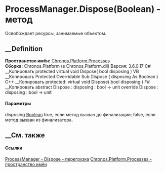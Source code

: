 # ProcessManager.Dispose(Boolean) - метод
Освобождает ресурсы, занимаемые объектом.
##  __Definition
 **Пространство имён:**
[Chronos.Platform.Processes](N_Chronos_Platform_Processes.htm)  
 **Сборка:** Chronos.Platform (в Chronos.Platform.dll) Версия: 3.6.0.17
C# __Копировать
     protected virtual void Dispose(
    	bool disposing
    )
VB __Копировать
     Protected Overridable Sub Dispose ( 
    	disposing As Boolean
    )
C++ __Копировать
     protected:
    virtual void Dispose(
    	bool disposing
    )
F# __Копировать
     abstract Dispose : 
            disposing : bool -> unit 
    override Dispose : 
            disposing : bool -> unit 
#### Параметры
disposing [Boolean](https://learn.microsoft.com/dotnet/api/system.boolean)
    true, если метод вызван до финализации; false, если метод вызван из финализатора. 
## __См. также
#### Ссылки
[ProcessManager - ](T_Chronos_Platform_Processes_ProcessManager.htm)
[Dispose -
перегрузка](Overload_Chronos_Platform_Processes_ProcessManager_Dispose.htm)
[Chronos.Platform.Processes - пространство
имён](N_Chronos_Platform_Processes.htm)
